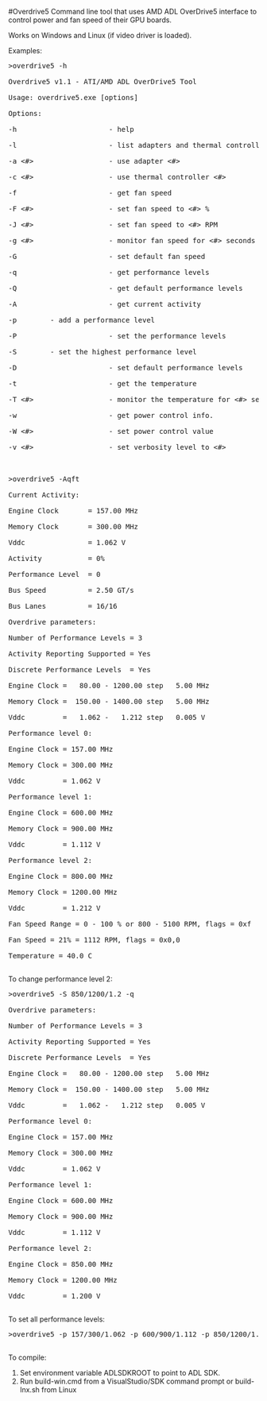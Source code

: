 #Overdrive5
Command line tool that uses AMD ADL OverDrive5 interface to control power and fan speed of their GPU boards.

Works on Windows and Linux (if video driver is loaded).

Examples:
<pre>
>overdrive5 -h<br>
Overdrive5 v1.1 - ATI/AMD ADL OverDrive5 Tool<br>
Usage: overdrive5.exe [options]<br>
Options:<br>
-h                      - help<br>
-l                      - list adapters and thermal controllers<br>
-a <#>                  - use adapter <#><br>
-c <#>                  - use thermal controller <#><br>
-f                      - get fan speed<br>
-F <#>                  - set fan speed to <#> %<br>
-J <#>                  - set fan speed to <#> RPM<br>
-g <#>                  - monitor fan speed for <#> seconds<br>
-G                      - set default fan speed<br>
-q                      - get performance levels<br>
-Q                      - get default performance levels<br>
-A                      - get current activity<br>
-p <clk/mem/vddc>       - add a performance level<br>
-P                      - set the performance levels<br>
-S <clk/mem/vddc>       - set the highest performance level<br>
-D                      - set default performance levels<br>
-t                      - get the temperature<br>
-T <#>                  - monitor the temperature for <#> seconds<br>
-w                      - get power control info.<br>
-W <#>                  - set power control value<br>
-v <#>                  - set verbosity level to <#><br>
<br>
>overdrive5 -Aqft<br>
Current Activity:<br>
Engine Clock       = 157.00 MHz<br>
Memory Clock       = 300.00 MHz<br>
Vddc               = 1.062 V<br>
Activity           = 0%<br>
Performance Level  = 0<br>
Bus Speed          = 2.50 GT/s<br>
Bus Lanes          = 16/16<br>
Overdrive parameters:<br>
Number of Performance Levels = 3<br>
Activity Reporting Supported = Yes<br>
Discrete Performance Levels  = Yes<br>
Engine Clock =   80.00 - 1200.00 step   5.00 MHz<br>
Memory Clock =  150.00 - 1400.00 step   5.00 MHz<br>
Vddc         =   1.062 -   1.212 step   0.005 V<br>
Performance level 0:<br>
Engine Clock = 157.00 MHz<br>
Memory Clock = 300.00 MHz<br>
Vddc         = 1.062 V<br>
Performance level 1:<br>
Engine Clock = 600.00 MHz<br>
Memory Clock = 900.00 MHz<br>
Vddc         = 1.112 V<br>
Performance level 2:<br>
Engine Clock = 800.00 MHz<br>
Memory Clock = 1200.00 MHz<br>
Vddc         = 1.212 V<br>
Fan Speed Range = 0 - 100 % or 800 - 5100 RPM, flags = 0xf<br>
Fan Speed = 21% = 1112 RPM, flags = 0x0,0<br>
Temperature = 40.0 C<br>
</pre>
To change performance level 2:
<pre>
>overdrive5 -S 850/1200/1.2 -q<br>
Overdrive parameters:<br>
Number of Performance Levels = 3<br>
Activity Reporting Supported = Yes<br>
Discrete Performance Levels  = Yes<br>
Engine Clock =   80.00 - 1200.00 step   5.00 MHz<br>
Memory Clock =  150.00 - 1400.00 step   5.00 MHz<br>
Vddc         =   1.062 -   1.212 step   0.005 V<br>
Performance level 0:<br>
Engine Clock = 157.00 MHz<br>
Memory Clock = 300.00 MHz<br>
Vddc         = 1.062 V<br>
Performance level 1:<br>
Engine Clock = 600.00 MHz<br>
Memory Clock = 900.00 MHz<br>
Vddc         = 1.112 V<br>
Performance level 2:<br>
Engine Clock = 850.00 MHz<br>
Memory Clock = 1200.00 MHz<br>
Vddc         = 1.200 V<br>
</pre>
To set all performance levels:
<pre>
>overdrive5 -p 157/300/1.062 -p 600/900/1.112 -p 850/1200/1.212 -P<br>
</pre>

To compile:
  1. Set environment variable ADLSDKROOT to point to ADL SDK.
  1. Run build-win.cmd from a VisualStudio/SDK command prompt or build-lnx.sh from Linux
